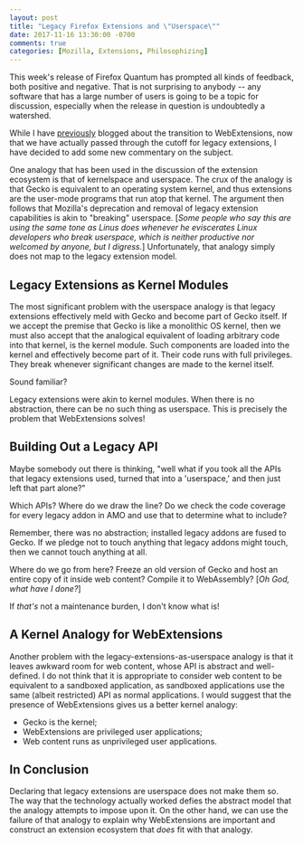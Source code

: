 ```yaml
---
layout: post
title: "Legacy Firefox Extensions and \"Userspace\""
date: 2017-11-16 13:30:00 -0700
comments: true
categories: [Mozilla, Extensions, Philosophizing]
---
```

This week's release of Firefox Quantum has prompted all kinds of feedback, both 
positive and negative. That is not surprising to anybody -- any software that 
has a large number of users is going to be a topic for discussion, especially 
when the release in question is undoubtedly a watershed.

While I have [previously](http://dblohm7.ca/blog/2015/08/30/on-webextensions/) 
blogged about the transition to WebExtensions, now that we have actually passed 
through the cutoff for legacy extensions, I have decided to add some new 
commentary on the subject.

One analogy that has been used in the discussion of the extension ecosystem is 
that of kernelspace and userspace. The crux of the analogy is that Gecko is 
equivalent to an operating system kernel, and thus extensions are the user-mode 
programs that run atop that kernel. The argument then follows that Mozilla's 
deprecation and removal of legacy extension capabilities is akin to "breaking" 
userspace. [*Some people who say this are using the same tone as Linus does 
whenever he eviscerates Linux developers who break userspace, which is neither 
productive nor welcomed by anyone, but I digress.*] Unfortunately, that analogy 
simply does not map to the legacy extension model.

Legacy Extensions as Kernel Modules
-----------------------------------

The most significant problem with the userspace analogy is that legacy extensions 
effectively meld with Gecko and become part of Gecko itself. If we accept the 
premise that Gecko is like a monolithic OS kernel, then we must also accept that
the analogical equivalent of loading arbitrary code into that kernel, is the 
kernel module. Such components are loaded into the kernel and effectively become 
part of it. Their code runs with full privileges. They break whenever 
significant changes are made to the kernel itself.

Sound familiar?

Legacy extensions were akin to kernel modules. When there is no abstraction, 
there can be no such thing as userspace. This is precisely the problem that 
WebExtensions solves!

Building Out a Legacy API
-------------------------

Maybe somebody out there is thinking, "well what if you took all the APIs that 
legacy extensions used, turned that into a 'userspace,' and then just left that 
part alone?"

Which APIs? Where do we draw the line? Do we check the code coverage for every 
legacy addon in AMO and use that to determine what to include?

Remember, there was no abstraction; installed legacy addons are fused to Gecko. 
If we pledge not to touch anything that legacy addons might touch, then we 
cannot touch anything at all.

Where do we go from here? Freeze an old version of Gecko and host an entire copy 
of it inside web content? Compile it to WebAssembly? [*Oh God, what have I done?*]

If *that's* not a maintenance burden, I don't know what is!

A Kernel Analogy for WebExtensions
----------------------------------

Another problem with the legacy-extensions-as-userspace analogy is that it leaves 
awkward room for web content, whose API is abstract and well-defined. I do not 
think that it is appropriate to consider web content to be equivalent to a 
sandboxed application, as sandboxed applications use the same (albeit restricted) 
API as normal applications. I would suggest that the presence of WebExtensions
gives us a better kernel analogy:

* Gecko is the kernel;
* WebExtensions are privileged user applications;
* Web content runs as unprivileged user applications.

In Conclusion
-------------

Declaring that legacy extensions are userspace does not make them so. The way that 
the technology actually worked defies the abstract model that the analogy 
attempts to impose upon it. On the other hand, we can use the failure of that 
analogy to explain why WebExtensions are important and construct an extension 
ecosystem that *does* fit with that analogy.



